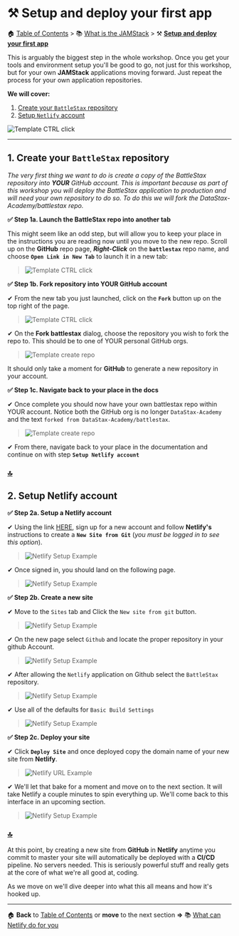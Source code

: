 # ⚒️ Setup and deploy your first app

🏠 [Table of Contents](./README.md#%EF%B8%8F-table-of-contents) > 📚 [What is the JAMStack](./README_JAM.md) > ⚒️ **[Setup and deploy your first app](#)**

This is arguably the biggest step in the whole workshop. Once you get your tools and environment setup you'll be good to go, not just for this workshop, but for your own **JAMStack** applications moving forward. Just repeat the process for your own application repositories.

**We will cover:**

1. [Create your `BattleStax` repository](#1-create-your-battlestax-repository)
2. [Setup `Netlify` account](#2-setup-netlify-account)

![Template CTRL click](./tutorial/architecture2.png?raw=true)

---

## 1. Create your `BattleStax` repository

*The very first thing we want to do is create a copy of the BattleStax repository into **YOUR** GitHub account. This is important because as part of this workshop you will deploy the BattleStax application to production and will need your own repository to do so. To do this we will fork the DataStax-Academy/battlestax repo.*

**✅ Step 1a. Launch the BattleStax repo into another tab**

This might seem like an odd step, but will allow you to keep your place in the instructions you are reading now until you move to the new repo. Scroll up on the **GitHub** repo page, **_Right-Click_** on the **`battlestax`** repo name, and choose **`Open Link in New Tab`** to launch it in a new tab:

>![Template CTRL click](./tutorial/template-ctrl-click.png?raw=true)


**✅ Step 1b. Fork repository into YOUR GitHub account**

✔ From the new tab you just launched, click on the **`Fork`** button up on the top right of the page.

>![Template CTRL click](./tutorial/github-fork-repo.png?raw=true)

✔ On the **Fork battlestax** dialog, choose the repository you wish to fork the repo to. This should be to one of YOUR personal GitHub orgs.

>![Template create repo](./tutorial/github-fork-repo-whereto.png?raw=true)

It should only take a moment for **GitHub** to generate a new repository in your account.

**✅ Step 1c. Navigate back to your place in the docs**

✔ Once complete you should now have your own battlestax repo within YOUR account. Notice both the GitHub org is no longer `DataStax-Academy` and the text `forked from DataStax-Academy/battlestax`.

>![Template create repo](./tutorial/github-fork-repo-complete.png?raw=true)

✔ From there, navigate back to your place in the documentation and continue on with step **`Setup Netlify account`**

### [🔝](#%EF%B8%8F-table-of-contents)

## 2. Setup Netlify account

**✅ Step 2a. Setup a Netlify account**

✔ Using the link [HERE](https://www.netlify.com), sign up for a new account and follow **Netlify's** instructions to create a **`New Site from Git`** (_you must be logged in to see this option_).

>![Netlify Setup Example](./tutorial/netlify-signin.png?raw=true)

✔ Once signed in, you should land on the following page.

>![Netlify Setup Example](./tutorial/netlify-empty.png?raw=true)


**✅ Step 2b. Create a new site**

✔ Move to the `Sites` tab and Click the `New site from git` button.

>![Netlify Setup Example](./tutorial/netlify-createsite-1.png?raw=true)

✔ On the new page select `Github` and locate the proper repository in your github Account.

>![Netlify Setup Example](./tutorial/netlify-createsite-2.png?raw=true)

✔ After allowing the `Netlify` application on Github select the `BattleStax` repository.

>![Netlify Setup Example](./tutorial/netlify-createsite-3.png?raw=true)

✔ Use all of the defaults for `Basic Build Settings`

>![Netlify Setup Example](./tutorial/netlify-createsite-4.png?raw=true)

**✅ Step 2c. Deploy your site**

✔ Click **`Deploy Site`** and once deployed copy the domain name of your new site from **Netlify**.

>![Netlify URL Example](https://raw.githubusercontent.com/kidrecursive/battlestax-tutorial/step-1/tutorial/netlify_url.png)

✔ We'll let that bake for a moment and move on to the next section. It will take Netlify a couple minutes to spin everything up. We'll come back to this interface in an upcoming section.

>![Netlify Setup Example](./tutorial/netlify-createsite-7.png?raw=true)

### [🔝](#%EF%B8%8F-table-of-contents)

At this point, by creating a new site from **GitHub** in **Netlify** anytime you commit to master your site will automatically be deployed with a **CI/CD** pipeline. No servers needed. This is seriously powerful stuff and really gets at the core of what we're all good at, coding. 

As we move on we'll dive deeper into what this all means and how it's hooked up. 

<!-- ## 3. Setup your development environment

*To code during the workshop you can either use **your laptop** or a **Cloud-based IDE** named [Gitpod](gitpod.io) with everything installed. **Here we explain the Gitpod way**.*


|**✅ Step 3_A3. Run the Tests**<br/>![.](./tutorial/line.png?raw=true)|
|:---|
||
|<details><summary><i>Click to view the solution</i></summary><br/>✔ Run the provided test on the master branch. The behavior of `npm test` is also specified in the `package.json` file.<br/><br/>📘 **Command to execute**<br/>`npm test`<br/><br/>![Netlify Setup Example](./tutorial/gitpod-test.png?raw=true)</details>|


|**✅ Step 3_A4. Start the application**![.](./tutorial/line.png?raw=true)|
|:---|
||
|<details><summary><i>Click to view the solution</i></summary><br/>✔ Start the application<br/><br/>📘 **Command to execute**<br/>`npm start`<br/><br/>✔  Hit the loading screen<br/>`https://3000-<your_uid>.<your_region>.gitpod.io/#/workspace/battlestax`![Netlify Setup Example](./tutorial/gitpod-start.png?raw=true)<br/><br/>**Done!** You have successfully set up your app, run your tests locally, and started BattleStax.</details>|

# OR

### Option B - LOCAL development environment


|**✅ Step 3_B3. Run the Tests**![.](./tutorial/line.png?raw=true)|
|:---|
||
|<details><summary><i>Click to view the solution</i></summary><br/>✔ Run the provided test on the master branch. The behavior of `npm test` is also specified in the package.json file.<br/><br/>📘 **Command to execute**<br/>`npm test`<br/>![Netlify Setup Example](./tutorial/local-test.png?raw=true)</details>|

|**✅ Step 3_B4. Start the application**![.](./tutorial/line.png?raw=true)|
|:---|
||
|<details><summary><i>Click to view the solution</i></summary><br/>✔  Start the application<br/><br/>📘 **Command to execute**<br/>`npm start`<br/><br/>✔ Hit the loading screen<br/>`http://localhost:3000/`<br/>![Netlify Setup Example](./tutorial/start-localhost.png?raw=true)<br/><br/>**Done!** You have successfully set up your app, run your tests locally, and started BattleStax.<br/><br/>![Netlify Setup Example](./tutorial/well-done.png?raw=true)</details>|

-->
---
🏠 **Back** to [Table of Contents](./README.md#%EF%B8%8F-table-of-contents) or **move** to the next section **=>** 📚 [What can Netlify do for you](./README_Netlify.md)